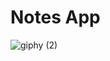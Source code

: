 # Notes App
![giphy (2)](https://github.com/user-attachments/assets/9af08c90-37fa-4edf-9376-1ad6bfbe8a9b)
